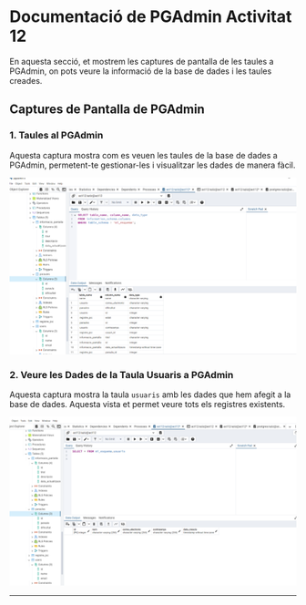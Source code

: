 # Documentació de PGAdmin Activitat 12

En aquesta secció, et mostrem les captures de pantalla de les taules a PGAdmin, on pots veure la informació de la base de dades i les taules creades.

## Captures de Pantalla de PGAdmin

### 1. **Taules al PGAdmin**
   Aquesta captura mostra com es veuen les taules de la base de dades a PGAdmin, permetent-te gestionar-les i visualitzar les dades de manera fàcil.

   ![Captura de Taules PGAdmin](ACTIVITAT_12/imatges/pgadmin2.png)

### 2. **Veure les Dades de la Taula Usuaris a PGAdmin**
   Aquesta captura mostra la taula `usuaris` amb les dades que hem afegit a la base de dades. Aquesta vista et permet veure tots els registres existents.

   ![Captura de Usuaris PGAdmin](ACTIVITAT_12/imatges/pgamin.png)

---

